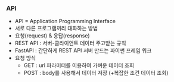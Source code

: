 ### API

- API = Application Programming Interface
- 서로 다른 프로그램끼리 대화하는 방법
- 요청(request) & 응답(response)
- REST API : 서버-클라이언트 데이터 주고받는 규칙
- FastAPI : 간단하게 REST API 서버 만드는 파이썬 프레임 워크
- 요청 방식
    - GET : url 파라미터를 이용하여 가벼운 데이터 조회
    - POST : body를 사용해서 데이터 저장 (+복잡한 조건 데이터 조회)